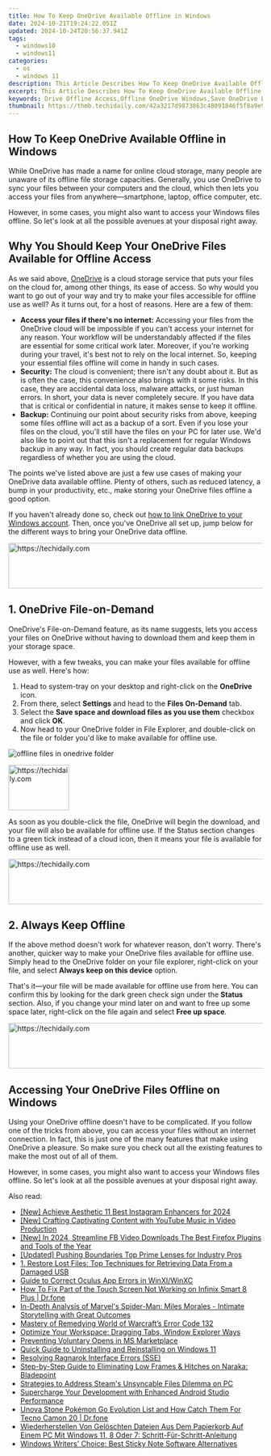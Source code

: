 ```yaml
---
title: How To Keep OneDrive Available Offline in Windows
date: 2024-10-21T19:24:22.051Z
updated: 2024-10-24T20:56:37.941Z
tags:
  - windows10
  - windows11
categories:
  - os
  - windows 11
description: This Article Describes How To Keep OneDrive Available Offline in Windows
excerpt: This Article Describes How To Keep OneDrive Available Offline in Windows
keywords: Drive Offline Access,Offline OneDrive Windows,Save OneDrive Local,Offline File Sync,Cloud Storage Offline,Local OneDrive Save,Keep OneDrive Online-Free
thumbnail: https://thmb.techidaily.com/42a3217d9873863c48091846f5f8a9e9b9b6456440b499628df593e7d229a025.jpg
---
```


## How To Keep OneDrive Available Offline in Windows

 While OneDrive has made a name for online cloud storage, many people are unaware of its offline file storage capacities. Generally, you use OneDrive to sync your files between your computers and the cloud, which then lets you access your files from anywhere—smartphone, laptop, office computer, etc.

 However, in some cases, you might also want to access your Windows files offline. So let's look at all the possible avenues at your disposal right away.

## Why You Should Keep Your OneDrive Files Available for Offline Access

 As we said above, [OneDrive](https://www.makeuseof.com/what-is-onedrive/) is a cloud storage service that puts your files on the cloud for, among other things, its ease of access. So why would you want to go out of your way and try to make your files accessible for offline use as well? As it turns out, for a host of reasons. Here are a few of them:

* **Access your files if there's no internet:** Accessing your files from the OneDrive cloud will be impossible if you can't access your internet for any reason. Your workflow will be understandably affected if the files are essential for some critical work later. Moreover, if you're working during your travel, it's best not to rely on the local internet. So, keeping your essential files offline will come in handy in such cases.
* **Security:** The cloud is convenient; there isn't any doubt about it. But as is often the case, this convenience also brings with it some risks. In this case, they are accidental data loss, malware attacks, or just human errors. In short, your data is never completely secure. If you have data that is critical or confidential in nature, it makes sense to keep it offline.
* **Backup:** Continuing our point about security risks from above, keeping some files offline will act as a backup of a sort. Even if you lose your files on the cloud, you'll still have the files on your PC for later use. We'd also like to point out that this isn't a replacement for regular Windows backup in any way. In fact, you should create regular data backups regardless of whether you are using the cloud.

 The points we've listed above are just a few use cases of making your OneDrive data available offline. Plenty of others, such as reduced latency, a bump in your productivity, etc., make storing your OneDrive files offline a good option.

 If you haven't already done so, check out [how to link OneDrive to your Windows account](https://www.makeuseof.com/link-onedrive-microsoft-account-windows-10/). Then, once you've OneDrive all set up, jump below for the different ways to bring your OneDrive data offline.

<!-- affiliate ads begin -->
<a href="https://appsumo.8odi.net/c/5597632/1062450/7443" target="_top" id="1062450">
  <img src="//a.impactradius-go.com/display-ad/7443-1062450" border="0" alt="https://techidaily.com" width="600" height="90"/>
</a>
<img height="0" width="0" src="https://appsumo.8odi.net/i/5597632/1062450/7443" style="position:absolute;visibility:hidden;" border="0" />
<!-- affiliate ads end -->

## 1\. OneDrive File-on-Demand

 OneDrive's File-on-Demand feature, as its name suggests, lets you access your files on OneDrive without having to download them and keep them in your storage space.

 However, with a few tweaks, you can make your files available for offline use as well. Here's how:

1. Head to system-tray on your desktop and right-click on the **OneDrive** icon.
2. From there, select **Settings** and head to the **Files On-Demand** tab.
3. Select the **Save space and download files as you use them** checkbox and click **OK**.
4. Now head to your OneDrive folder in File Explorer, and double-click on the file or folder you'd like to make available for offline use.

![offline files in onedrive folder](https://static1.makeuseofimages.com/wordpress/wp-content/uploads/2023/05/offline-files-in-onedrive-folder.jpg)

<!-- affiliate ads begin -->
<a href="https://25home.pxf.io/c/5597632/2148636/16836" target="_top" id="2148636">
  <img src="//a.impactradius-go.com/display-ad/16836-2148636" border="0" alt="https://techidaily.com" width="120" height="90"/>
</a>
<img height="0" width="0" src="https://25home.pxf.io/i/5597632/2148636/16836" style="position:absolute;visibility:hidden;" border="0" />
<!-- affiliate ads end -->

 As soon as you double-click the file, OneDrive will begin the download, and your file will also be available for offline use. If the Status section changes to a green tick instead of a cloud icon, then it means your file is available for offline use as well.

<!-- affiliate ads begin -->
<a href="https://appsumo.8odi.net/c/5597632/2151871/7443" target="_top" id="2151871">
  <img src="//a.impactradius-go.com/display-ad/7443-2151871" border="0" alt="https://techidaily.com" width="600" height="90"/>
</a>
<img height="0" width="0" src="https://appsumo.8odi.net/i/5597632/2151871/7443" style="position:absolute;visibility:hidden;" border="0" />
<!-- affiliate ads end -->

## 2\. Always Keep Offline

 If the above method doesn't work for whatever reason, don't worry. There's another, quicker way to make your OneDrive files available for offline use. Simply head to the OneDrive folder on your file explorer, right-click on your file, and select **Always keep on this device** option.

 That's it—your file will be made available for offline use from here. You can confirm this by looking for the dark green check sign under the **Status** section. Also, if you change your mind later on and want to free up some space later, right-click on the file again and select **Free up space**.

<!-- affiliate ads begin -->
<a href="https://appsumo.8odi.net/c/5597632/2137395/7443" target="_top" id="2137395">
  <img src="//a.impactradius-go.com/display-ad/7443-2137395" border="0" alt="https://techidaily.com" width="728" height="90"/>
</a>
<img height="0" width="0" src="https://appsumo.8odi.net/i/5597632/2137395/7443" style="position:absolute;visibility:hidden;" border="0" />
<!-- affiliate ads end -->

## Accessing Your OneDrive Files Offline on Windows

 Using your OneDrive offline doesn't have to be complicated. If you follow one of the tricks from above, you can access your files without an internet connection. In fact, this is just one of the many features that make using OneDrive a pleasure. So make sure you check out all the existing features to make the most out of all of them.

 However, in some cases, you might also want to access your Windows files offline. So let's look at all the possible avenues at your disposal right away.

<ins class="adsbygoogle"
      style="display:block"
      data-ad-client="ca-pub-7571918770474297"
      data-ad-slot="8358498916"
      data-ad-format="auto"
      data-full-width-responsive="true"></ins>

<span class="atpl-alsoreadstyle">Also read:</span>
<div><ul>
<li><a href="https://instagram-videos.techidaily.com/new-achieve-aesthetic-11-best-instagram-enhancers-for-2024/"><u>[New] Achieve Aesthetic 11 Best Instagram Enhancers for 2024</u></a></li>
<li><a href="https://fox-info.techidaily.com/new-crafting-captivating-content-with-youtube-music-in-video-production/"><u>[New] Crafting Captivating Content with YouTube Music in Video Production</u></a></li>
<li><a href="https://facebook-video-content.techidaily.com/new-in-2024-streamline-fb-video-downloads-the-best-firefox-plugins-and-tools-of-the-year/"><u>[New] In 2024, Streamline FB Video Downloads The Best Firefox Plugins and Tools of the Year</u></a></li>
<li><a href="https://extra-guidance.techidaily.com/updated-pushing-boundaries-top-prime-lenses-for-industry-pros/"><u>[Updated] Pushing Boundaries Top Prime Lenses for Industry Pros</u></a></li>
<li><a href="https://win-rankings.techidaily.com/1-restore-lost-files-top-techniques-for-retrieving-data-from-a-damaged-usb/"><u>1. Restore Lost Files: Top Techniques for Retrieving Data From a Damaged USB</u></a></li>
<li><a href="https://windows11.techidaily.com/guide-to-correct-oculus-app-errors-in-winxiwinxc/"><u>Guide to Correct Oculus App Errors in WinXI/WinXC</u></a></li>
<li><a href="https://fix-guide.techidaily.com/how-to-fix-part-of-the-touch-screen-not-working-on-infinix-smart-8-plus-drfone-by-drfone-fix-android-problems-fix-android-problems/"><u>How To Fix Part of the Touch Screen Not Working on Infinix Smart 8 Plus | Dr.fone</u></a></li>
<li><a href="https://buynow-reviews.techidaily.com/in-depth-analysis-of-marvels-spider-man-miles-morales-intimate-storytelling-with-great-outcomes/"><u>In-Depth Analysis of Marvel's Spider-Man: Miles Morales - Intimate Storytelling with Great Outcomes</u></a></li>
<li><a href="https://windows11.techidaily.com/mastery-of-remedying-world-of-warcrafts-error-code-132/"><u>Mastery of Remedying World of Warcraft’s Error Code 132</u></a></li>
<li><a href="https://windows11.techidaily.com/optimize-your-workspace-dragging-tabs-window-explorer-ways/"><u>Optimize Your Workspace: Dragging Tabs, Window Explorer Ways</u></a></li>
<li><a href="https://windows11.techidaily.com/preventing-voluntary-opens-in-ms-marketplace/"><u>Preventing Voluntary Opens in MS Marketplace</u></a></li>
<li><a href="https://windows11.techidaily.com/quick-guide-to-uninstalling-and-reinstalling-on-windows-11/"><u>Quick Guide to Uninstalling and Reinstalling on Windows 11</u></a></li>
<li><a href="https://windows11.techidaily.com/resolving-ragnarok-interface-errors-sse/"><u>Resolving Ragnarok Interface Errors (SSE)</u></a></li>
<li><a href="https://win-able.techidaily.com/step-by-step-guide-to-eliminating-low-frames-and-hitches-on-naraka-bladepoint/"><u>Step-by-Step Guide to Eliminating Low Frames & Hitches on Naraka: Bladepoint</u></a></li>
<li><a href="https://windows11.techidaily.com/strategies-to-address-steams-unsyncable-files-dilemma-on-pc/"><u>Strategies to Address Steam's Unsyncable Files Dilemma on PC</u></a></li>
<li><a href="https://windows11.techidaily.com/supercharge-your-development-with-enhanced-android-studio-performance/"><u>Supercharge Your Development with Enhanced Android Studio Performance</u></a></li>
<li><a href="https://android-pokemon-go.techidaily.com/unova-stone-pokemon-go-evolution-list-and-how-catch-them-for-tecno-camon-20-drfone-by-drfone-virtual-android/"><u>Unova Stone Pokémon Go Evolution List and How Catch Them For Tecno Camon 20 | Dr.fone</u></a></li>
<li><a href="https://win-wonderful.techidaily.com/wiederherstellen-von-geloschten-dateien-aus-dem-papierkorb-auf-einem-pc-mit-windows-11-8-oder-7-schritt-fur-schritt-anleitung/"><u>Wiederherstellen Von Gelöschten Dateien Aus Dem Papierkorb Auf Einem PC Mit Windows 11, 8 Oder 7: Schritt-Für-Schritt-Anleitung</u></a></li>
<li><a href="https://windows11.techidaily.com/windows-writers-choice-best-sticky-note-software-alternatives/"><u>Windows Writers' Choice: Best Sticky Note Software Alternatives</u></a></li>
</ul></div>

